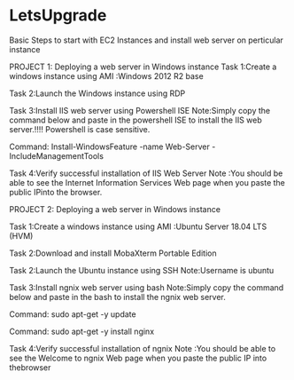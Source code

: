 # LetsUpgrade
Basic Steps to start with EC2 Instances and install web server on perticular instance

PROJECT 1:
Deploying a web server in Windows instance
Task 1:Create a windows instance using AMI :Windows 2012 R2 base

Task 2:Launch the Windows instance using RDP

Task 3:Install IIS web server using Powershell ISE
Note:Simply copy the command below and paste in the powershell ISE to install the IIS web server.!!!!
Powershell is case sensitive.

Command: Install-WindowsFeature -name Web-Server -IncludeManagementTools

Task 4:Verify successful installation of IIS Web Server
Note :You should be able to see the Internet Information Services Web page when you paste the public IPinto the browser.


PROJECT 2:
Deploying a web server in Windows instance

Task 1:Create a windows instance using AMI :Ubuntu Server 18.04 LTS (HVM)

Task 2:Download and install MobaXterm Portable Edition

Task 2:Launch the Ubuntu instance using SSH
Note:Username is ubuntu

Task 3:Install ngnix web server using bash
Note:Simply copy the command below and paste in the bash to install the ngnix web server.

Command: sudo apt-get -y update

Command: sudo apt-get -y install nginx

Task 4:Verify successful installation of ngnix
Note :You should be able to see the Welcome to ngnix Web page when you paste the public IP into thebrowser

